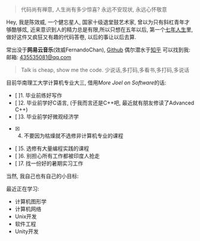 > 代码尚有禅意, 人生尚有多少惊喜?
> 永远不安现状, 永远心怀敬意

Hey, 我是陈效威, 一个健忘星人, 国家十级退堂鼓艺术家,
曾以为只有斜杠青年才够酷够炫, 近来意识到人的精力总是有限,所以只想在五年以后, 第一个[七年人生](https://b.xinshengdaxue.com/Preface.html)里, 做好这件又疯狂又有趣的代码答卷, 以后的事让以后去算.

常出没于**网易云音乐**(效威FernandoChan),  [Github](https://github.com/FernandoChan)
偶尔潜水于[知乎](https://www.zhihu.com/people/echothinking/)
可以找到我: 邮箱: 435535081@qq.com


>Talk is cheap, show me the code.
>少说话,多打码,多看书,多打码,多说话

目前华南理工大学计算机专业大三, 借用*More Joel on Software*的话:
> 
- [ ]1. 毕业前练好写作
- [ ]2. 毕业前学好C语言, (于我而言还是C++吧, 最近就有朋友修读了Advanced C++)
- [ ]3.  毕业前学好微观经济学
- [x] 4. 不要因为枯燥就不选修非计算机专业的课程
- [ ]5.  选修有大量编程实践的课程
- [ ]6.  别担心所有工作都被印度人抢走
- [ ]7. 找一份好的暑期实习工作

当然, 我自己也有自己的小目标:


最近正在学习:
- 计算机图形学
- 计算机网络
- Unix开发
- 软件工程
- Unity开发
